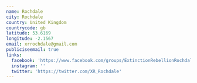 ```yaml
---
name: Rochdale
city: Rochdale
country: United Kingdom
countrycode: gb
latitude: 53.6169
longitude: -2.1567
email: xrrochdale@gmail.com
publiciseemail: true
links:
  facebook: 'https://www.facebook.com/groups/ExtinctionRebellionRochdale/'
  instagram: ''
  twitter: 'https://twitter.com/XR_Rochdale'
---
```


